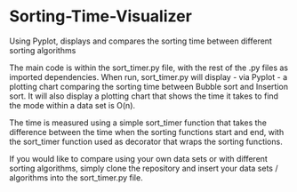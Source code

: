 # Sorting-Time-Visualizer
Using Pyplot, displays and compares the sorting time between different sorting algorithms

The main code is within the sort_timer.py file, with the rest of the .py files as imported dependencies. When run, sort_timer.py will display - via Pyplot - a plotting chart comparing the sorting time between Bubble sort and Insertion sort. It will also display a plotting chart that shows the time it takes to find the mode within a data set is O(n). 

The time is measured using a simple sort_timer function that takes the difference between the time when the sorting functions start and end, with the sort_timer function used as decorator that wraps the sorting functions.

If you would like to compare using your own data sets or with different sorting algorithms, simply clone the repository and insert your data sets / algorithms into the sort_timer.py file.